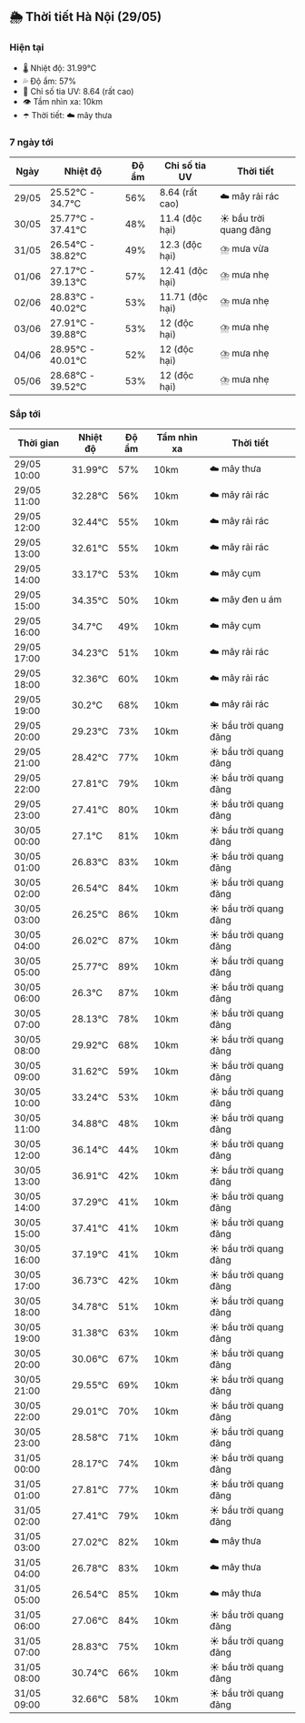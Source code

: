 ## 🌦️ Thời tiết Hà Nội (29/05)

### Hiện tại

- 🌡️ Nhiệt độ: 31.99℃
- 💦 Độ ẩm: 57%
- 🌟 Chỉ số tia UV: 8.64 (rất cao)
- 👁️ Tầm nhìn xa: 10km
- ☂️ Thời tiết: ☁️ mây thưa

### 7 ngày tới

| Ngày | Nhiệt độ | Độ ẩm | Chỉ số tia UV | Thời tiết |
| --- | --- | --- | --- | --- |
| 29/05 | 25.52℃ - 34.7℃ | 56% | 8.64 (rất cao) | ☁️ mây rải rác |
| 30/05 | 25.77℃ - 37.41℃ | 48% | 11.4 (độc hại) | ☀️ bầu trời quang đãng |
| 31/05 | 26.54℃ - 38.82℃ | 49% | 12.3 (độc hại) | ⛈️ mưa vừa |
| 01/06 | 27.17℃ - 39.13℃ | 57% | 12.41 (độc hại) | ⛈️ mưa nhẹ |
| 02/06 | 28.83℃ - 40.02℃ | 53% | 11.71 (độc hại) | ⛈️ mưa nhẹ |
| 03/06 | 27.91℃ - 39.88℃ | 53% | 12 (độc hại) | ⛈️ mưa nhẹ |
| 04/06 | 28.95℃ - 40.01℃ | 52% | 12 (độc hại) | ⛈️ mưa nhẹ |
| 05/06 | 28.68℃ - 39.52℃ | 53% | 12 (độc hại) | ⛈️ mưa nhẹ |

### Sắp tới

| Thời gian | Nhiệt độ | Độ ẩm | Tầm nhìn xa | Thời tiết |
| --- | --- | --- | --- | --- |
| 29/05 10:00 | 31.99℃ | 57% | 10km | ☁️ mây thưa |
| 29/05 11:00 | 32.28℃ | 56% | 10km | ☁️ mây rải rác |
| 29/05 12:00 | 32.44℃ | 55% | 10km | ☁️ mây rải rác |
| 29/05 13:00 | 32.61℃ | 55% | 10km | ☁️ mây rải rác |
| 29/05 14:00 | 33.17℃ | 53% | 10km | ☁️ mây cụm |
| 29/05 15:00 | 34.35℃ | 50% | 10km | ☁️ mây đen u ám |
| 29/05 16:00 | 34.7℃ | 49% | 10km | ☁️ mây cụm |
| 29/05 17:00 | 34.23℃ | 51% | 10km | ☁️ mây rải rác |
| 29/05 18:00 | 32.36℃ | 60% | 10km | ☁️ mây rải rác |
| 29/05 19:00 | 30.2℃ | 68% | 10km | ☁️ mây rải rác |
| 29/05 20:00 | 29.23℃ | 73% | 10km | ☀️ bầu trời quang đãng |
| 29/05 21:00 | 28.42℃ | 77% | 10km | ☀️ bầu trời quang đãng |
| 29/05 22:00 | 27.81℃ | 79% | 10km | ☀️ bầu trời quang đãng |
| 29/05 23:00 | 27.41℃ | 80% | 10km | ☀️ bầu trời quang đãng |
| 30/05 00:00 | 27.1℃ | 81% | 10km | ☀️ bầu trời quang đãng |
| 30/05 01:00 | 26.83℃ | 83% | 10km | ☀️ bầu trời quang đãng |
| 30/05 02:00 | 26.54℃ | 84% | 10km | ☀️ bầu trời quang đãng |
| 30/05 03:00 | 26.25℃ | 86% | 10km | ☀️ bầu trời quang đãng |
| 30/05 04:00 | 26.02℃ | 87% | 10km | ☀️ bầu trời quang đãng |
| 30/05 05:00 | 25.77℃ | 89% | 10km | ☀️ bầu trời quang đãng |
| 30/05 06:00 | 26.3℃ | 87% | 10km | ☀️ bầu trời quang đãng |
| 30/05 07:00 | 28.13℃ | 78% | 10km | ☀️ bầu trời quang đãng |
| 30/05 08:00 | 29.92℃ | 68% | 10km | ☀️ bầu trời quang đãng |
| 30/05 09:00 | 31.62℃ | 59% | 10km | ☀️ bầu trời quang đãng |
| 30/05 10:00 | 33.24℃ | 53% | 10km | ☀️ bầu trời quang đãng |
| 30/05 11:00 | 34.88℃ | 48% | 10km | ☀️ bầu trời quang đãng |
| 30/05 12:00 | 36.14℃ | 44% | 10km | ☀️ bầu trời quang đãng |
| 30/05 13:00 | 36.91℃ | 42% | 10km | ☀️ bầu trời quang đãng |
| 30/05 14:00 | 37.29℃ | 41% | 10km | ☀️ bầu trời quang đãng |
| 30/05 15:00 | 37.41℃ | 41% | 10km | ☀️ bầu trời quang đãng |
| 30/05 16:00 | 37.19℃ | 41% | 10km | ☀️ bầu trời quang đãng |
| 30/05 17:00 | 36.73℃ | 42% | 10km | ☀️ bầu trời quang đãng |
| 30/05 18:00 | 34.78℃ | 51% | 10km | ☀️ bầu trời quang đãng |
| 30/05 19:00 | 31.38℃ | 63% | 10km | ☀️ bầu trời quang đãng |
| 30/05 20:00 | 30.06℃ | 67% | 10km | ☀️ bầu trời quang đãng |
| 30/05 21:00 | 29.55℃ | 69% | 10km | ☀️ bầu trời quang đãng |
| 30/05 22:00 | 29.01℃ | 70% | 10km | ☀️ bầu trời quang đãng |
| 30/05 23:00 | 28.58℃ | 71% | 10km | ☀️ bầu trời quang đãng |
| 31/05 00:00 | 28.17℃ | 74% | 10km | ☀️ bầu trời quang đãng |
| 31/05 01:00 | 27.81℃ | 77% | 10km | ☀️ bầu trời quang đãng |
| 31/05 02:00 | 27.41℃ | 79% | 10km | ☀️ bầu trời quang đãng |
| 31/05 03:00 | 27.02℃ | 82% | 10km | ☁️ mây thưa |
| 31/05 04:00 | 26.78℃ | 83% | 10km | ☁️ mây thưa |
| 31/05 05:00 | 26.54℃ | 85% | 10km | ☁️ mây thưa |
| 31/05 06:00 | 27.06℃ | 84% | 10km | ☀️ bầu trời quang đãng |
| 31/05 07:00 | 28.83℃ | 75% | 10km | ☀️ bầu trời quang đãng |
| 31/05 08:00 | 30.74℃ | 66% | 10km | ☀️ bầu trời quang đãng |
| 31/05 09:00 | 32.66℃ | 58% | 10km | ☀️ bầu trời quang đãng |

